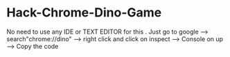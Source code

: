 # Hack-Chrome-Dino-Game
No need to use any IDE or TEXT EDITOR for this . Just go to google --> search"chrome://dino" --> right click and click on inspect --> Console on up --> Copy the code

